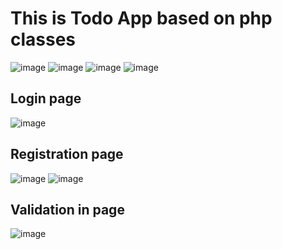 <h1>This is Todo App based on php classes</h1>

![image](https://github.com/user-attachments/assets/c21ed6a5-902c-4036-9573-2a7188dc25c1)
![image](https://github.com/user-attachments/assets/b5bdd2ff-c0d2-4f84-899a-61feaa60ee1e)
![image](https://github.com/user-attachments/assets/84ce538d-a05c-4912-abce-c7dc93496904)
![image](https://github.com/user-attachments/assets/7eff3b82-39f7-4b35-9eda-61924064f16f)



<h2>Login page </h2>

![image](https://github.com/user-attachments/assets/0bb38731-4391-417f-946a-5ea82e131a06)



<h2>Registration page </h2>

![image](https://github.com/user-attachments/assets/1d65156d-c420-4392-bdeb-4aeb27c5d13d)
![image](https://github.com/user-attachments/assets/8de95a29-0882-44a1-a6bc-a3e6183aab91)


<h2>Validation in page</h2>

![image](https://github.com/user-attachments/assets/6cfd5fe9-6281-4288-9962-4edc14fcbc92)







